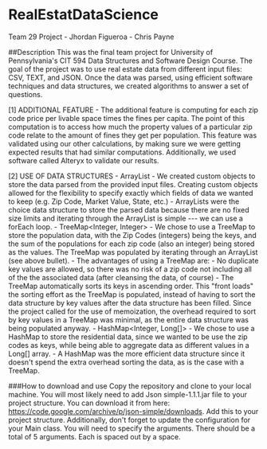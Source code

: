 # RealEstatDataScience
Team 29 Project
    - Jhordan Figueroa
    - Chris Payne
    
##Description
This was the final team project for University of Pennsylvania's CIT 594 Data Structures and Software Design Course.
The goal of the project was to use real estate data from different input files: CSV, TEXT, and JSON. Once the data was 
parsed, using efficient software techniques and data structures, we created algorithms to answer a set of questions. 

[1] ADDITIONAL FEATURE
    - The additional feature is computing for each zip code price per livable space times the fines per capita.
    The point of this computation is to access how much the property values of a particular zip code relate
    to the amount of fines they get per population. This feature was validated using our other calculations, by
    making sure we were getting expected results that had similar computations. Additionally, we used software
    called Alteryx to validate our results.

[2] USE OF DATA STRUCTURES
    - ArrayList<CustomObject>
        - We created custom objects to store the data parsed from the provided input files.
        Creating custom objects allowed for the flexibility to specify exactly which fields of data we wanted to keep
        (e.g. Zip Code, Market Value, State, etc.)
        - ArrayLists<CustomObjects> were the choice data structure to store the parsed data because there are no
        fixed size limits and iterating through the ArrayList is simple --- we can use a forEach loop.
    - TreeMap<Integer, Integer>
        - We chose to use a TreeMap to store the population data, with the Zip Codes (integers) being the keys, and
        the sum of the populations for each zip code (also an integer) being stored as the values. The TreeMap was
        populated by iterating through an ArrayList<PopulationObj> (see above bullet).
        - The advantages of using a TreeMap are:
            - No duplicate key values are allowed, so there was no risk of a zip code not including all of the
            the associated data (after cleansing the data, of course)
            - The TreeMap automatically sorts its keys in ascending order. This "front loads" the sorting effort as the
            TreeMap is populated, instead of having to sort the data structure by key values after the data structure has
            been filled. Since the project called for the use of memoization, the overhead required to sort by key values
            in a TreeMap was minimal, as the entire data structure was being populated anyway.
    - HashMap<Integer, Long[]>
        - We chose to use a HashMap to store the residential data, since we wanted to be use the zip codes
        as keys, while being able to aggregate data as different values in a Long[] array.
        - A HashMap was the more efficient data structure since it doesn't spend the extra overhead sorting the data, as
        is the case with a TreeMap.
        
###How to download and use
Copy the repository and clone to your local machine. You will most likely need to add Json simple-1.1.1.jar file to your
project structure. You can download it from here: https://code.google.com/archive/p/json-simple/downloads. 
Add this to your project structure. Additionally, don't forget to update the configuration for your Main class. You will
need to specify the arguments. There should be a total of 5 arguments. Each is spaced out by a space. 